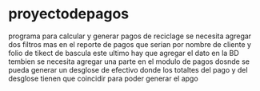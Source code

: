 # proyectodepagos
programa para calcular y generar pagos de reciclage
se necesita agregar dos filtros mas en el reporte de pagos que serian por nombre de cliente y folio de tikect de bascula este ultimo hay que agregar el dato en la BD
tembien se necesita agregar una parte en el modulo de pagos dosnde se pueda generar un desglose de efectivo donde los totaltes del pago y del desglose tienen que coincidir para poder generar el apgo

